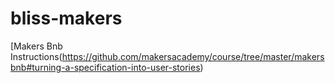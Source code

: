 # bliss-makers


[Makers Bnb Instructions(https://github.com/makersacademy/course/tree/master/makersbnb#turning-a-specification-into-user-stories)
